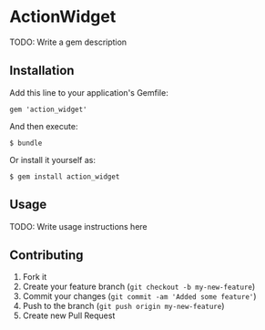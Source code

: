 # ActionWidget

TODO: Write a gem description

## Installation

Add this line to your application's Gemfile:

    gem 'action_widget'

And then execute:

    $ bundle

Or install it yourself as:

    $ gem install action_widget

## Usage

TODO: Write usage instructions here

## Contributing

1. Fork it
2. Create your feature branch (`git checkout -b my-new-feature`)
3. Commit your changes (`git commit -am 'Added some feature'`)
4. Push to the branch (`git push origin my-new-feature`)
5. Create new Pull Request
